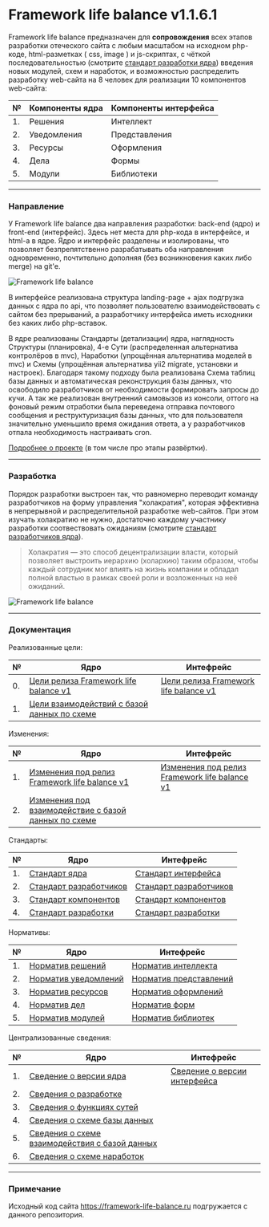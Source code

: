 # Framework life balance v1.1.6.1

Framework life balance предназначен для **сопровождения** всех этапов разработки отеческого сайта с любым масштабом на исходном php-коде, html-разметках ( css, image ) и js-скриптах, с чёткой последовательностью (смотрите <a target="_blank" href="/Компоненты ядра/1.Решения/Стандарты/Основа/4.Стандарт разработки.md">стандарт разработки ядра</a>) введения новых модулей, схем и наработок, и возможностью распределить разработку web-сайта на 8 человек для реализации 10 компонентов web-сайта:

| № | Компоненты ядра | Компоненты интерфейса
 ------------- |  ------------- | ------------- | 
| 1. | Решения | Интеллект
| 2. | Уведомления | Представления
| 3. | Ресурсы | Оформления
| 4. | Дела | Формы
| 5. | Модули | Библиотеки

<hr>

### Направление

У Framework life balance два направления разработки: back-end (ядро) и front-end (интерфейс). Здесь нет места для php-кода в интерфейсе, и html-а в ядре. Ядро и интерфейс разделены и изолированы, что позволяет безпрепятственно разрабатывать оба направления одновременно, почтительно дополняя (без возникновения каких либо merge) на git'e.

![Framework life balance](https://framework-life-balance.ru/Компоненты%20интерфейса/2.Представления/Картинки/slider/slide1_bg.jpg)

В интерфейсе реализована структура landing-page + ajax подгрузка данных с ядра по api, что позволяет пользователю взаимодействовать с сайтом без прерываний, а разработчику интерфейса иметь исходники без каких либо php-вставок.

В ядре реализованы Стандарты (детализации) ядра, наглядность Структуры (планировка), 4-е Сути (распределенная альтернатива контролёров в mvc), Наработки (упрощённая альтернатива моделей в mvc) и Схемы (упрощённая альтернатива yii2 migrate, установки и настроек). Благодаря такому подходу была реализована Схема таблиц базы данных и автоматическая реконструкция базы данных, что освободило разработчиков от необходимости формировать запросы до кучи. А так же реализован внутренний самовызов из консоли, оттого на фоновый режим отработки была переведена отправка почтового сообщения и реструктуризация базы данных, что для пользователя значительно уменьшило время ожидания ответа, а у разработчиков отпала необходимость настраивать cron.

<a target="_blank" href="https://framework-life-balance.ru/#about">Подробнее о проекте</a> (в том числе про этапы развёртки).


<hr>

### Разработка

Порядок разработки выстроен так, что равномерно переводит команду разработчиков на форму управления "холакратия", которая эффективна в непрерывной и распределительной разработке web-сайтов. При этом изучать холакратию не нужно, достаточно каждому участнику разработки соотвествовать ожиданиям (смотрите <a target="_blank" href="/Компоненты ядра/1.Решения/Стандарты/Основа/2.Стандарт разработчиков.md">стандарт разработчиков ядра</a>).

> Холакратия — это способ децентрализации власти, который позволяет выстроить иерархию (холархию) таким образом, чтобы каждый сотрудник мог влиять на жизнь компании и обладал полной властью в рамках своей роли и возложенных на неё ожиданий.


![Framework life balance](https://framework-life-balance.ru/Компоненты%20интерфейса/2.Представления/Картинки/illustrators/4values.jpg)

<hr>

### Документация


Реализованные цели:

| № | Ядро | Интефрейс
 ------------- | ------------- | ------------- | 
| 0. | <a target="_blank" href="/Компоненты ядра/1.Решения/Цели/0.Цели релиза Framework life balance v1.md">Цели релиза Framework life balance v1</a> | <a target="_blank" href="/Компоненты интерфейса/1.Интеллект/Цели/0.Цели релиза Framework life balance v1.md">Цели релиза Framework life balance v1</a>
| 1. | <a target="_blank" href="/Компоненты ядра/1.Решения/Цели/1.Цели взаимодействий с базой данных по схеме.md">Цели взаимодействий с базой данных по схеме</a> | 


Изменения:

| № | Ядро | Интефрейс
 ------------- | ------------- | ------------- | 
| 1. | <a target="_blank" href="/Компоненты ядра/4.Дела/Протоколы/Изменения/1.Изменения под релиз Framework life balance v1.md">Изменения под релиз Framework life balance v1</a> | <a target="_blank" href="/Компоненты интерфейса/4.Формы/Изменения/1.Изменения под релиз Framework life balance v1.md">Изменения под релиз Framework life balance v1</a>
| 2. | <a target="_blank" href="/Компоненты ядра/4.Дела/Протоколы/Изменения/2.Изменения под взаимодействие с базой данных по схеме.md">Изменения под взаимодействие с базой данных по схеме</a> | 

Стандарты:

| № | Ядро | Интефрейс
 ------------- | ------------- | ------------- | 
| 1. | <a target="_blank" href="/Компоненты ядра/1.Решения/Стандарты/Основа/1.Стандарт ядра.md">Стандарт ядра</a> | <a target="_blank" href="/Компоненты интерфейса/1.Интеллект/Стандарты/Основа/1.Стандарт интерфейса.md">Стандарт интерфейса</a>
| 2. | <a target="_blank" href="/Компоненты ядра/1.Решения/Стандарты/Основа/2.Стандарт разработчиков.md">Стандарт разработчиков</a> | <a target="_blank" href="/Компоненты интерфейса/1.Интеллект/Стандарты/Основа/2.Стандарт разработчиков.md">Стандарт разработчиков</a>
| 3. | <a target="_blank" href="/Компоненты ядра/1.Решения/Стандарты/Основа/3.Стандарт компонентов.md">Стандарт компонентов</a> | <a target="_blank" href="/Компоненты интерфейса/1.Интеллект/Стандарты/Основа/3.Стандарт компонентов.md">Стандарт компонентов</a>
| 4. | <a target="_blank" href="/Компоненты ядра/1.Решения/Стандарты/Основа/4.Стандарт разработки.md">Стандарт разработки</a> | <a target="_blank" href="/Компоненты интерфейса/1.Интеллект/Стандарты/Основа/4.Стандарт разработки.md">Стандарт разработки</a>

Нормативы:

| № | Ядро | Интефрейс
 ------------- | ------------- | ------------- | 
| 1. | <a target="_blank" href="/Компоненты ядра/3.Ресурсы/Нормативы/1.Норматив решений.md">Норматив решений</a> | <a target="_blank" href="/Компоненты интерфейса/3.Оформления/Нормативы/1.Норматив интеллекта.md">Норматив интеллекта</a>
| 2. | <a target="_blank" href="/Компоненты ядра/3.Ресурсы/Нормативы/2.Норматив уведомлений.md">Норматив уведомлений</a> | <a target="_blank" href="/Компоненты интерфейса/3.Оформления/Нормативы/2.Норматив представлений.md">Норматив представлений</a>
| 3. | <a target="_blank" href="/Компоненты ядра/3.Ресурсы/Нормативы/3.Норматив ресурсов.md">Норматив ресурсов</a> | <a target="_blank" href="/Компоненты интерфейса/3.Оформления/Нормативы/3.Норматив оформлений.md">Норматив оформлений</a>
| 4. | <a target="_blank" href="/Компоненты ядра/3.Ресурсы/Нормативы/4.Норматив дел.md">Норматив дел</a> | <a target="_blank" href="/Компоненты интерфейса/3.Оформления/Нормативы/4.Норматив форм.md">Норматив форм</a>
| 5. | <a target="_blank" href="/Компоненты ядра/3.Ресурсы/Нормативы/5.Норматив модулей.md">Норматив модулей</a> | <a target="_blank" href="/Компоненты интерфейса/3.Оформления/Нормативы/5.Норматив библиотек.md">Норматив библиотек</a>

Централизованные сведения:

| № | Ядро | Интефрейс
 ------------- | ------------- | ------------- | 
| 1.| <a target="_blank" href="/Компоненты ядра/1.Решения/Сведения/Сведение о версии ядра.md">Сведение о версии ядра</a> | <a target="_blank" href="/Компоненты интерфейса/1.Интеллект/Сведения/Сведение о версии интерфейса.md">Сведение о версии интерфейса</a> 
| 2.| <a target="_blank" href="/Компоненты ядра/1.Решения/Сведения/Сведения о разработке.md">Сведения о разработке</a> |  
| 3.| <a target="_blank" href="/Компоненты ядра/1.Решения/Сведения/Сведения о функциях сутей.md">Сведения о функциях сутей</a> |  
| 4.| <a target="_blank" href="/Компоненты ядра/1.Решения/Сведения/Схемы/Сведения о схеме базы данных.md">Сведения о схеме базы данных</a> |  
| 5.| <a target="_blank" href="/Компоненты ядра/1.Решения/Сведения/Схемы/Сведения о схеме взаимодействия с базой данных.md">Сведения о схеме взаимодействия с базой данных</a> |  
| 6.| <a target="_blank" href="/Компоненты ядра/1.Решения/Сведения/Схемы/Сведения о схеме наработок.md">Сведения о схеме наработок</a> |  

<hr>

### Примечание

Исходный код сайта https://framework-life-balance.ru подгружается с данного репозитория.